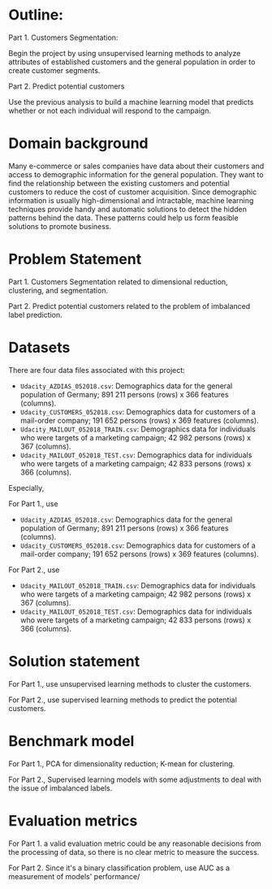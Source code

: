 # Outline:

Part 1. Customers Segmentation:

Begin the project by using unsupervised learning methods to analyze attributes of established customers and the general population in order to create customer segments.

Part 2. Predict potential customers

Use the previous analysis to build a machine learning model that predicts whether or not each individual will respond to the campaign.

# Domain background

Many e-commerce or sales companies have data about their customers and access to demographic information for the general population. 
They want to find the relationship between the existing customers and potential customers to reduce the cost of customer acquisition.
Since demographic information is usually high-dimensional and intractable, machine learning techniques provide handy and automatic solutions 
to detect the hidden patterns behind the data. These patterns could help us form feasible solutions to promote business. 

# Problem Statement

Part 1. Customers Segmentation related to dimensional reduction, clustering, and segmentation.

Part 2. Predict potential customers related to the problem of imbalanced label prediction.

# Datasets

There are four data files associated with this project:

- `Udacity_AZDIAS_052018.csv`: Demographics data for the general population of Germany; 891 211 persons (rows) x 366 features (columns).
- `Udacity_CUSTOMERS_052018.csv`: Demographics data for customers of a mail-order company; 191 652 persons (rows) x 369 features (columns).
- `Udacity_MAILOUT_052018_TRAIN.csv`: Demographics data for individuals who were targets of a marketing campaign; 42 982 persons (rows) x 367 (columns).
- `Udacity_MAILOUT_052018_TEST.csv`: Demographics data for individuals who were targets of a marketing campaign; 42 833 persons (rows) x 366 (columns).

Especially,

For Part 1., use
- `Udacity_AZDIAS_052018.csv`: Demographics data for the general population of Germany; 891 211 persons (rows) x 366 features (columns).
- `Udacity_CUSTOMERS_052018.csv`: Demographics data for customers of a mail-order company; 191 652 persons (rows) x 369 features (columns).

For Part 2., use
- `Udacity_MAILOUT_052018_TRAIN.csv`: Demographics data for individuals who were targets of a marketing campaign; 42 982 persons (rows) x 367 (columns).
- `Udacity_MAILOUT_052018_TEST.csv`: Demographics data for individuals who were targets of a marketing campaign; 42 833 persons (rows) x 366 (columns).

# Solution statement

For Part 1., use unsupervised learning methods to cluster the customers.

For Part 2., use supervised learning methods to predict the potential customers.

# Benchmark model

For Part 1., PCA for dimensionality reduction; K-mean for clustering.

For Part 2., Supervised learning models with some adjustments to deal with the issue of imbalanced labels.

# Evaluation metrics

For Part 1. a valid evaluation metric could be any reasonable decisions from the processing of data, so there is no clear metric to measure the success.

For Part 2. Since it's a binary classification problem, use AUC as a measurement of models' performance/
